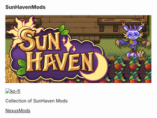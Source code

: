### SunHavenMods

![Game Logo](header.jpg)<br>

[![ko-fi](https://ko-fi.com/img/githubbutton_sm.svg)](https://ko-fi.com/F2F2DI3WA)<br>

Collection of SunHaven Mods

[NexusMods](https://www.nexusmods.com/sunhaven/users/4404677?tab=user+files&BH=1)
